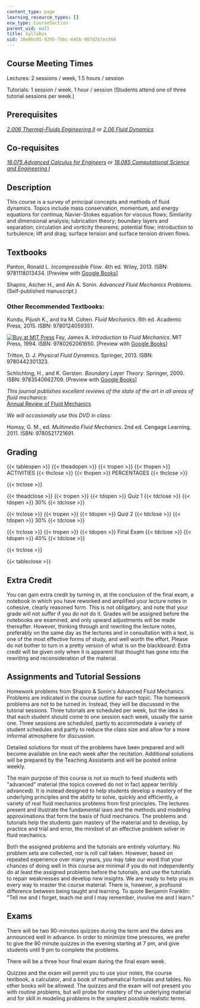 ```yaml
---
content_type: page
learning_resource_types: []
ocw_type: CourseSection
parent_uid: null
title: Syllabus
uid: 30e8bc05-9295-7bbc-645b-987d2b7ec560
---
```


Course Meeting Times
--------------------

Lectures: 2 sessions / week, 1.5 hours / session

Tutorials: 1 session / week, 1 hour / session (Students attend one of three tutorial sessions per week.)

Prerequisites
-------------

[_2.006 Thermal-Fluids Engineering II_](http://student.mit.edu/catalog/m2a.html#2.006) or [_2.06 Fluid Dynamics_](/courses/2-06-fluid-dynamics-spring-2013)

Co-requisites
-------------

[_18.075 Advanced Calculus for Engineers_](/courses/18-075-advanced-calculus-for-engineers-fall-2004) or [_18.085 Computational Science and Engineering I_](/courses/18-085-computational-science-and-engineering-i-fall-2008)

Description
-----------

This course is a survey of principal concepts and methods of fluid dynamics. Topics include mass conservation, momentum, and energy equations for continua; Navier-Stokes equation for viscous flows; Similarity and dimensional analysis; lubrication theory; boundary layers and separation; circulation and vorticity theorems; potential flow; introduction to turbulence; lift and drag; surface tension and surface tension driven flows.

Textbooks
---------

Panton, Ronald L. _Incompressible Flow_. 4th ed. Wiley, 2013. ISBN: 9781118013434. \[Preview with [Google Books](http://books.google.com/books?id=sa4eAAAAQBAJ&pg=PAfrontcover)\]

Shapiro, Ascher H., and Ain A. Sonin. _Advanced Fluid Mechanics Problems_. (Self-published manuscript.)

### Other Recommended Textbooks:

Kundu, Pijush K., and Ira M. Cohen. _Fluid Mechanics_. 6th ed. Academic Press, 2015. ISBN: 9780124059351.

[![Buy at MIT Press](/images/mp_logo.gif)](https://mitpress.mit.edu/9780262061650) Fay, James A. _Introduction to Fluid Mechanics_. MIT Press, 1994. ISBN: 9780262061650. \[Preview with [Google Books](http://books.google.com/books?id=XGVpue4954wC&pg=PAfrontcover)\]

Tritton, D. J. _Physical Fluid Dynamics_. Springer, 2013. ISBN: 9780442301323.

Schlichting, H., and K. Gersten. _Boundary Layer Theory_. Springer, 2000. ISBN: 9783540662709. \[Preview with [Google Books](http://books.google.com/books?id=8YugVtom1y4C&pg=PAfrontcover)\]

_This journal publishes excellent reviews of the state of the art in all areas of fluid mechanics:_  
[Annual Review of Fluid Mechanics](http://www.annualreviews.org/journal/fluid)

_We will occasionally use this DVD in class:_

Homsy, G. M., ed. _Multimedia Fluid Mechanics_. 2nd ed. Cengage Learning, 2011. ISBN: 9780521721691.

Grading
-------

{{< tableopen >}}
{{< theadopen >}}
{{< tropen >}}
{{< thopen >}}
ACTIVITIES
{{< thclose >}}
{{< thopen >}}
PERCENTAGES
{{< thclose >}}

{{< trclose >}}

{{< theadclose >}}
{{< tropen >}}
{{< tdopen >}}
Quiz 1
{{< tdclose >}}
{{< tdopen >}}
30%
{{< tdclose >}}

{{< trclose >}}
{{< tropen >}}
{{< tdopen >}}
Quiz 2
{{< tdclose >}}
{{< tdopen >}}
30%
{{< tdclose >}}

{{< trclose >}}
{{< tropen >}}
{{< tdopen >}}
Final Exam
{{< tdclose >}}
{{< tdopen >}}
40%
{{< tdclose >}}

{{< trclose >}}

{{< tableclose >}}

Extra Credit
------------

You can gain extra credit by turning in, at the conclusion of the final exam, a notebook in which you have reworked and amplified your lecture notes in cohesive, clearly reasoned form. This is not obligatory, and note that your grade will not suffer if you do not do it. Grades will be assigned before the notebooks are examined, and only upward adjustments will be made thereafter. However, thinking through and rewriting the lecture notes, preferably on the same day as the lectures and in consultation with a text, is one of the most effective forms of study, and well worth the effort. Please do not bother to turn in a pretty version of what is on the blackboard: Extra credit will be given only when it is apparent that thought has gone into the rewriting and reconsideration of the material.

Assignments and Tutorial Sessions
---------------------------------

Homework problems from Shapiro & Sonin's Advanced Fluid Mechanics Problems are indicated in the course outline for each topic. The homework problems are not to be turned in. Instead, they will be discussed in the tutorial sessions. Three tutorials are scheduled per week, but the idea is that each student should come to one session each week, usually the same one. Three sessions are scheduled, partly to accommodate a variety of student schedules and partly to reduce the class size and allow for a more informal atmosphere for discussion.

Detailed solutions for most of the problems have been prepared and will become available on line each week after the recitation. Additional solutions will be prepared by the Teaching Assistants and will be posted online weekly.

The main purpose of this course is not so much to feed students with "advanced" material (the topics covered do not in fact appear terribly advanced). It is instead designed to help students develop a mastery of the underlying principles and the ability to solve, quickly and efficiently, a variety of real fluid mechanics problems from first principles. The lectures present and illustrate the fundamental laws and the methods and modeling approximations that form the basis of fluid mechanics. The problems and tutorials help the students gain mastery of the material and to develop, by practice and trial and error, the mindset of an effective problem solver in fluid mechanics.

Both the assigned problems and the tutorials are entirely voluntary. No problem sets are collected, nor is roll call taken. However, based on repeated experience over many years, you may take our word that your chances of doing well in this course are minimal if you do not independently do at least the assigned problems before the tutorials, and use the tutorials to repair weaknesses and develop new insights. We are ready to help you in every way to master the course material. There is, however, a profound difference between being taught and learning. To quote Benjamin Franklin: "Tell me and I forget, teach me and I may remember, involve me and I learn."

Exams
-----

There will be two 90-minutes quizzes during the term and the dates are announced well in advance. In order to minimize time pressures, we prefer to give the 90 minute quizzes in the evening starting at 7 pm, and give students until 9 pm to complete the problems.

There will be a three hour final exam during the final exam week.

Quizzes and the exam will permit you to use your notes, the course textbook, a calculator, and a book of mathematical formulas and tables. No other books will be allowed. The quizzes and the exam will not present you with routine problems, but will probe for mastery of the underlying material and for skill in modeling problems in the simplest possible realistic terms.